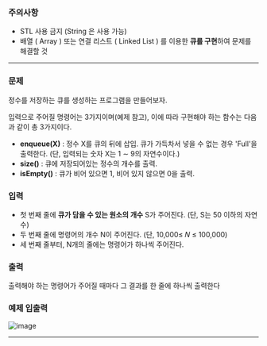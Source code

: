 ### 주의사항

- STL 사용 금지 (String 은 사용 가능)
- 배열 ( Array ) 또는 연결 리스트 ( Linked List ) 를 이용한 **큐를 구현**하여 문제를 해결할 것

---

### 문제

정수를 저장하는 큐를 생성하는 프로그램을 만들어보자.

입력으로 주어질 명령어는 3가지이며(예제 참고), 이에 따라 구현해야 하는 함수는 다음과 같이 총 3가지이다.

- **enqueue(X)** : 정수 X를 큐의 뒤에 삽입. 큐가 가득차서 넣을 수 없는 경우 'Full'을 출력한다. (단, 입력되는 숫자 X는 1 ∼ 9의 자연수이다.)
- **size()** : 큐에 저장되어있는 정수의 개수를 출력.
- **isEmpty()** : 큐가 비어 있으면 1, 비어 있지 않으면 0을 출력.

### 입력

- 첫 번째 줄에 **큐가 담을 수 있는 원소의 개수** S가 주어진다. (단, S는 50 이하의 자연수)
- 두 번째 줄에 명령어의 개수 N이 주어진다. (단, 10,000≤ 𝑁 ≤ 100,000)
- 세 번째 줄부터, N개의 줄에는 명령어가 하나씩 주어진다.

### 출력

출력해야 하는 명령어가 주어질 때마다 그 결과를 한 줄에 하나씩 출력한다

### 예제 입출력

![image](https://github.com/pastjung/DataStructure/assets/87860163/9ab49eda-7a89-420b-a8cf-873c897b5844)

---
